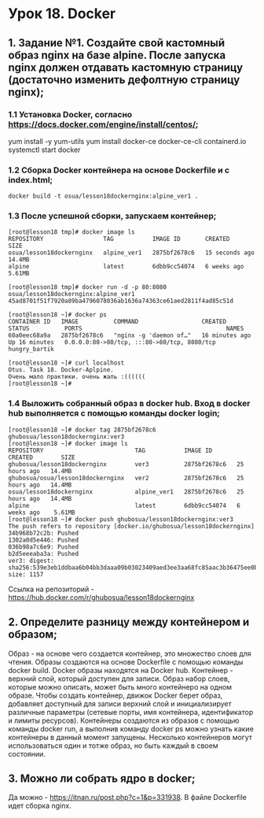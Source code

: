 # Урок 18. Docker

## 1. Задание №1. Создайте свой кастомный образ nginx на базе alpine. После запуска nginx должен отдавать кастомную страницу (достаточно изменить дефолтную страницу nginx);

### 1.1 Установка Docker, согласно https://docs.docker.com/engine/install/centos/;
yum install -y yum-utils
yum install docker-ce docker-ce-cli containerd.io
systemctl start docker

### 1.2 Сборка Docker контейнера на основе Dockerfile и с index.html;
```
docker build -t osua/lesson18dockernginx:alpine_ver1 .
```
### 1.3 После успешной сборки, запускаем контейнер;
```
[root@lesson18 tmp]# docker image ls
REPOSITORY                 TAG           IMAGE ID       CREATED          SIZE
osua/lesson18dockernginx   alpine_ver1   2875bf2678c6   15 seconds ago   14.4MB
alpine                     latest        6dbb9cc54074   6 weeks ago      5.61MB

[root@lesson18 tmp]# docker run -d -p 80:8080 osua/lesson18dockernginx:alpine_ver1
45ad8701f51f7920a89ba4796078036ab1636a74363ce61aed2811f4ad85c51d

[root@lesson18 ~]# docker ps
CONTAINER ID   IMAGE          COMMAND                  CREATED          STATUS          PORTS                                         NAMES
60a0eec68a9a   2875bf2678c6   "nginx -g 'daemon of…"   16 minutes ago   Up 16 minutes   0.0.0.0:80->80/tcp, :::80->80/tcp, 8080/tcp   hungry_bartik

[root@lesson18 ~]# curl localhost
Otus. Task 18. Docker-Aplpine.
Очень мало практики. очень жаль :((((((
[root@lesson18 ~]# 
```

### 1.4 Выложить собранный образ в docker hub. Вход в docker hub выполняется с помощью команды docker login;
```
[root@lesson18 ~]# docker tag 2875bf2678c6 ghubosua/lesson18dockernginx:ver3
[root@lesson18 ~]# docker image ls 
REPOSITORY                          TAG           IMAGE ID       CREATED        SIZE
ghubosua/lesson18dockernginx        ver3          2875bf2678c6   25 hours ago   14.4MB
ghubosua/osua/lesson18dockernginx   ver2          2875bf2678c6   25 hours ago   14.4MB
osua/lesson18dockernginx            alpine_ver1   2875bf2678c6   25 hours ago   14.4MB
alpine                              latest        6dbb9cc54074   6 weeks ago    5.61MB
[root@lesson18 ~]# docker push ghubosua/lesson18dockernginx:ver3
The push refers to repository [docker.io/ghubosua/lesson18dockernginx]
34b968b72c2b: Pushed 
1302a0d5e446: Pushed 
036b98a7c6e9: Pushed 
b2d5eeeaba3a: Pushed 
ver3: digest: sha256:539e3eb1ddbaa6b04bb3daaa09b03023409aed3ee3aa68fc85aac3b36475ee0b size: 1157
```
Ссылка на репозиторий - https://hub.docker.com/r/ghubosua/lesson18dockernginx

## 2. Определите разницу между контейнером и образом;
Образ - на основе чего создается контейнер, это множество слоев для чтения. Образы создаются на основе Dockerfile с помощью команды docker build. Docker образы находятся на Docker hub.
Контейнер - верхний слой, который доступен для записи. Образ набор слоев, которые можно описать, может быть много контейнеро на одном образе. Чтобы создать контейнер, движок Docker берет образ, добавляет доступный для записи верхний слой и инициализирует различные параметры (сетевые порты, имя контейнера, идентификатор и лимиты ресурсов). Контейнеры создаются из образов с помощью команды docker run, а выполнив команду docker ps можно узнать какие контейнеры в данный момент запущены. Несколько контейнеров могут использоваться один и тотже образ, но быть каждый в своем состоянии. 

## 3. Можно ли собрать ядро в docker;
Да можно - https://itnan.ru/post.php?c=1&p=331938. В файле Dockerfile идет сборка nginx.
